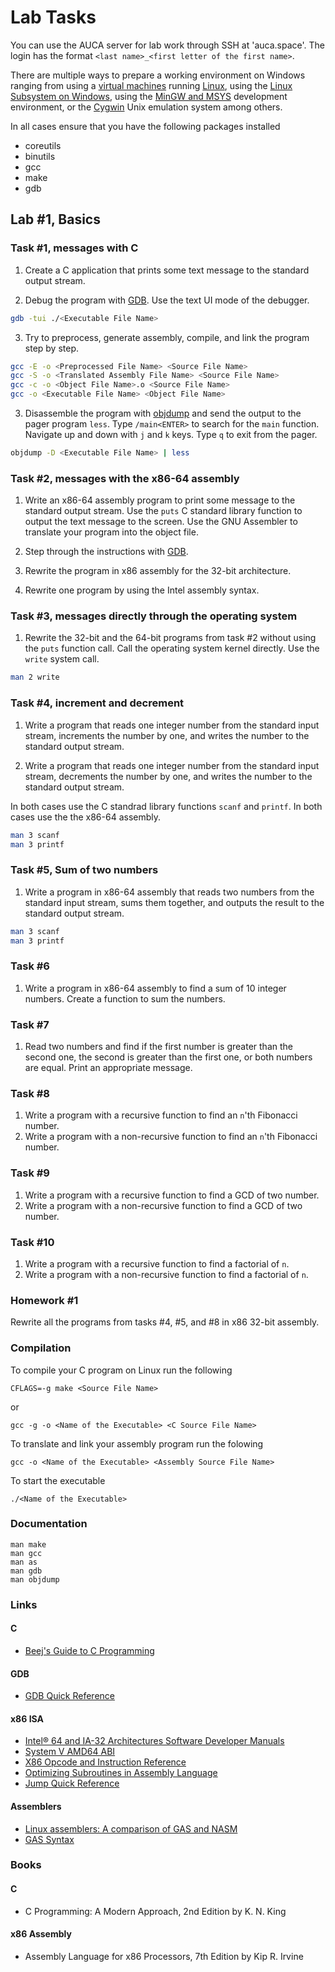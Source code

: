 Lab Tasks
=========

You can use the AUCA server for lab work through SSH at 'auca.space'. The login
has the format `<last name>_<first letter of the first name>`.

There are multiple ways to prepare a working environment on Windows ranging from
using a [virtual machines](https://www.virtualbox.org/wiki/Downloads) running
[Linux](https://www.ubuntu.com), using the [Linux Subsystem on Windows](https://docs.microsoft.com/en-us/windows/wsl/install-win10),
using the [MinGW and MSYS](http://www.mingw.org) development environment, or the
[Cygwin](http://www.cygwin.com) Unix emulation system among others.

In all cases ensure that you have the following packages installed

* coreutils
* binutils
* gcc
* make
* gdb

## Lab #1, Basics

### Task #1, messages with C

1. Create a C application that prints some text message to the standard output
   stream.

2. Debug the program with [GDB](https://www.gnu.org/software/gdb). Use the text
   UI mode of the debugger.

```bash
gdb -tui ./<Executable File Name>
```

3. Try to preprocess, generate assembly, compile, and link the program step by step.

```bash
gcc -E -o <Preprocessed File Name> <Source File Name>
gcc -S -o <Translated Assembly File Name> <Source File Name>
gcc -c -o <Object File Name>.o <Source File Name>
gcc -o <Executable File Name> <Object File Name>
```

3. Disassemble the program with [objdump](https://www.gnu.org/software/binutils)
   and send the output to the pager program `less`. Type `/main<ENTER>` to
   search for the `main` function. Navigate up and down with `j` and `k` keys.
   Type `q` to exit from the pager.

```bash
objdump -D <Executable File Name> | less
```

### Task #2, messages with the x86-64 assembly

1. Write an x86-64 assembly program to print some message to the standard output
   stream. Use the `puts` C standard library function to output the text message
   to the screen. Use the GNU Assembler to translate your program into the
   object file.

2. Step through the instructions with [GDB](https://www.gnu.org/software/gdb).

3. Rewrite the program in x86 assembly for the 32-bit architecture.

4. Rewrite one program by using the Intel assembly syntax.

### Task #3, messages directly through the operating system

1. Rewrite the 32-bit and the 64-bit programs from task #2 without using the
`puts` function call. Call the operating system kernel directly. Use the `write`
system call.

```bash
man 2 write
```

### Task #4, increment and decrement

1. Write a program that reads one integer number from the standard input stream,
   increments the number by one, and writes the number to the standard output
   stream.

2. Write a program that reads one integer number from the standard input stream,
   decrements the number by one, and writes the number to the standard output
   stream.

In both cases use the C standrad library functions `scanf` and `printf`. In
both cases use the the x86-64 assembly.

```bash
man 3 scanf
man 3 printf
```

### Task #5, Sum of two numbers

1. Write a program in x86-64 assembly that reads two numbers from the standard
   input stream, sums them together, and outputs the result to the standard
   output stream.

```bash
man 3 scanf
man 3 printf
```

### Task #6

1. Write a program in x86-64 assembly to find a sum of 10 integer
   numbers. Create a function to sum the numbers.

### Task #7

1. Read two numbers and find if the first number is greater than the second one, the second
   is greater than the first one, or both numbers are equal. Print an appropriate message.

### Task #8

1. Write a program with a recursive function to find an `n`'th Fibonacci number.
2. Write a program with a non-recursive function to find an `n`'th Fibonacci number.

### Task #9

1. Write a program with a recursive function to find a GCD of two number.
2. Write a program with a non-recursive function to find a GCD of two number.

### Task #10

1. Write a program with a recursive function to find a factorial of `n`.
2. Write a program with a non-recursive function to find a factorial of `n`.

### Homework #1

Rewrite all the programs from tasks #4, #5, and #8 in x86 32-bit assembly.

### Compilation

To compile your C program on Linux run the following

    CFLAGS=-g make <Source File Name>

or

    gcc -g -o <Name of the Executable> <C Source File Name>

To translate and link your assembly program run the folowing

    gcc -o <Name of the Executable> <Assembly Source File Name>

To start the executable

    ./<Name of the Executable>

### Documentation

    man make
    man gcc
    man as
    man gdb
    man objdump

### Links

#### C

* [Beej's Guide to C Programming](https://beej.us/guide/bgc)

#### GDB

* [GDB Quick Reference](http://users.ece.utexas.edu/~adnan/gdb-refcard.pdf)

#### x86 ISA

* [Intel® 64 and IA-32 Architectures Software Developer Manuals](https://software.intel.com/en-us/articles/intel-sdm)
* [System V AMD64 ABI](https://software.intel.com/sites/default/files/article/402129/mpx-linux64-abi.pdf)
* [X86 Opcode and Instruction Reference](http://ref.x86asm.net/index.html)
* [Optimizing Subroutines in Assembly Language](http://www.agner.org/optimize/optimizing_assembly.pdf)
* [Jump Quick Reference](http://unixwiz.net/techtips/x86-jumps.html)

#### Assemblers

* [Linux assemblers: A comparison of GAS and NASM](https://www.ibm.com/developerworks/library/l-gas-nasm/index.html)
* [GAS Syntax](https://en.wikibooks.org/wiki/X86_Assembly/GAS_Syntax)

### Books

#### C

* C Programming: A Modern Approach, 2nd Edition by K. N. King

#### x86 Assembly

* Assembly Language for x86 Processors, 7th Edition by Kip R. Irvine

